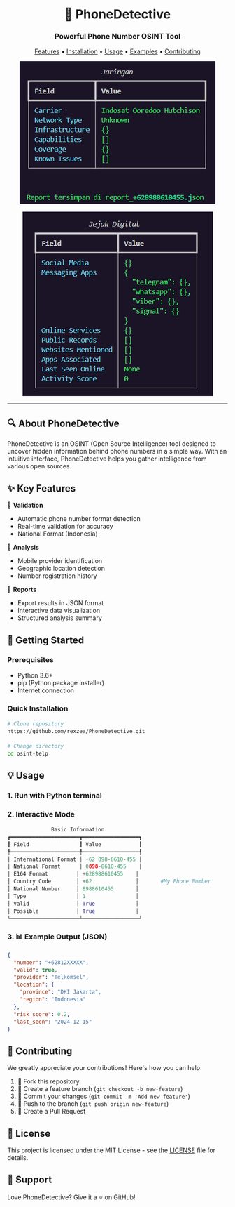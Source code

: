 <div align="center">

# 📱 PhoneDetective
### Powerful Phone Number OSINT Tool

[Features](#features) • [Installation](#installation) • [Usage](#usage) • [Examples](#examples) • [Contributing](#contributing)

![](assets/osinttelp2.png)

![](assets/osinttelp3.png)

</div>

---

## 🔍 About PhoneDetective

PhoneDetective is an OSINT (Open Source Intelligence) tool designed to uncover hidden information behind phone numbers in a simple way. With an intuitive interface, PhoneDetective helps you gather intelligence from various open sources.

## ✨ Key Features

🔹 **Validation**
- Automatic phone number format detection
- Real-time validation for accuracy
- National Format (Indonesia)

🔹 **Analysis**
- Mobile provider identification
- Geographic location detection
- Number registration history

🔹 **Reports**
- Export results in JSON format
- Interactive data visualization
- Structured analysis summary

## 🚀 Getting Started

### Prerequisites
- Python 3.6+
- pip (Python package installer)
- Internet connection

### Quick Installation

```bash
# Clone repository
https://github.com/rexzea/PhoneDetective.git

# Change directory
cd osint-telp
```

## 💡 Usage

### 1. Run with Python terminal

### 2. Interactive Mode
```python
              Basic Information
┏━━━━━━━━━━━━━━━━━━━━━━┳━━━━━━━━━━━━━━━━━━┓
┃ Field                ┃ Value            ┃
┡━━━━━━━━━━━━━━━━━━━━━━╇━━━━━━━━━━━━━━━━━━┩
│ International Format │ +62 898-8610-455 │
│ National Format      │ 0898-8610-455    │
│ E164 Format         │ +628988610455    │
│ Country Code        │ +62              │       #My Phone Number
│ National Number     │ 8988610455       │
│ Type                │ 1                │
│ Valid               │ True             │
│ Possible            │ True             │
└──────────────────────┴──────────────────┘
```

### 3. 📊 Example Output (JSON)

```json
{
  "number": "+62812XXXXX",
  "valid": true,
  "provider": "Telkomsel",
  "location": {
    "province": "DKI Jakarta",
    "region": "Indonesia"
  },
  "risk_score": 0.2,
  "last_seen": "2024-12-15"
}
```

## 🤝 Contributing

We greatly appreciate your contributions! Here's how you can help:

1. 🍴 Fork this repository
2. 🌿 Create a feature branch (`git checkout -b new-feature`)
3. 💫 Commit your changes (`git commit -m 'Add new feature'`)
4. 🚀 Push to the branch (`git push origin new-feature`)
5. 🎉 Create a Pull Request

## 📜 License

This project is licensed under the MIT License - see the [LICENSE](LICENSE) file for details.

## 🌟 Support

Love PhoneDetective? Give it a ⭐️ on GitHub!